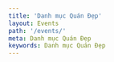 ```yaml
---
title: 'Danh mục Quán Đẹp'
layout: Events
path: '/events/'
meta: Danh mục Quán Đẹp
keywords: Danh mục Quán Đẹp
---
```

